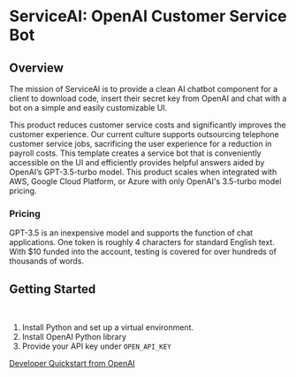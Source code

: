 # ServiceAI: OpenAI Customer Service Bot

<h2>Overview</h2>

<p>The mission of ServiceAI is to provide a clean AI chatbot component for a client to download code, insert their secret key from OpenAI and chat with a bot on a simple and easily customizable UI. </p>

<p>This product reduces customer service costs and significantly improves the customer experience. Our current culture supports outsourcing telephone customer service jobs, sacrificing the user experience for a reduction in payroll costs. This template creates a service bot that is conveniently accessible on the UI and efficiently provides helpful answers aided by OpenAI’s GPT-3.5-turbo model. This product scales when integrated with AWS, Google Cloud Platform, or Azure with only OpenAI's 3.5-turbo model pricing. 
</p>
<h3>Pricing</h3>
<p>GPT-3.5 is an inexpensive model and supports the function of chat applications. One token is roughly 4 characters for standard English text. With $10 funded into the account, testing is covered for over hundreds of thousands of words. </p>

<h2>Getting Started</h2>
<br/>
<ol>
  <li>Install Python and set up a virtual environment.</li>
  <li>Install OpenAI Python library</li>
  <li>Provide your API key under <code>OPEN_API_KEY</code></li>
</ol>
<a href="https://platform.openai.com/docs/quickstart?context=python">Developer Quickstart from OpenAI</a>
